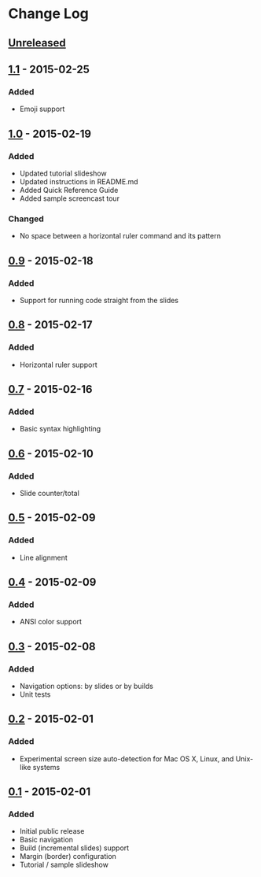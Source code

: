 # Change Log

## [Unreleased][unreleased]

## [1.1] - 2015-02-25
### Added
- Emoji support

## [1.0] - 2015-02-19
### Added
- Updated tutorial slideshow
- Updated instructions in README.md
- Added Quick Reference Guide
- Added sample screencast tour
### Changed
- No space between a horizontal ruler command and its pattern

## [0.9] - 2015-02-18
### Added
- Support for running code straight from the slides

## [0.8] - 2015-02-17
### Added
- Horizontal ruler support

## [0.7] - 2015-02-16
### Added
- Basic syntax highlighting

## [0.6] - 2015-02-10
### Added
- Slide counter/total

## [0.5] - 2015-02-09
### Added
- Line alignment

## [0.4] - 2015-02-09
### Added
- ANSI color support

## [0.3] - 2015-02-08
### Added
- Navigation options: by slides or by builds
- Unit tests

## [0.2] - 2015-02-01
### Added
- Experimental screen size auto-detection for Mac OS X, Linux, and Unix-like systems

## [0.1] - 2015-02-01
### Added
- Initial public release
- Basic navigation
- Build (incremental slides) support
- Margin (border) configuration
- Tutorial / sample slideshow

[unreleased]: https://github.com/marconilanna/REPLesent/compare/v1.1...HEAD
[1.1]: https://github.com/marconilanna/REPLesent/compare/v1.0...v1.1
[1.0]: https://github.com/marconilanna/REPLesent/compare/v0.9...v1.0
[0.9]: https://github.com/marconilanna/REPLesent/compare/v0.8...v0.9
[0.8]: https://github.com/marconilanna/REPLesent/compare/v0.7...v0.8
[0.7]: https://github.com/marconilanna/REPLesent/compare/v0.6...v0.7
[0.6]: https://github.com/marconilanna/REPLesent/compare/v0.5...v0.6
[0.5]: https://github.com/marconilanna/REPLesent/compare/v0.4...v0.5
[0.4]: https://github.com/marconilanna/REPLesent/compare/v0.3...v0.4
[0.3]: https://github.com/marconilanna/REPLesent/compare/v0.2...v0.3
[0.2]: https://github.com/marconilanna/REPLesent/compare/v0.1...v0.2
[0.1]: https://github.com/marconilanna/REPLesent/tree/v0.1
